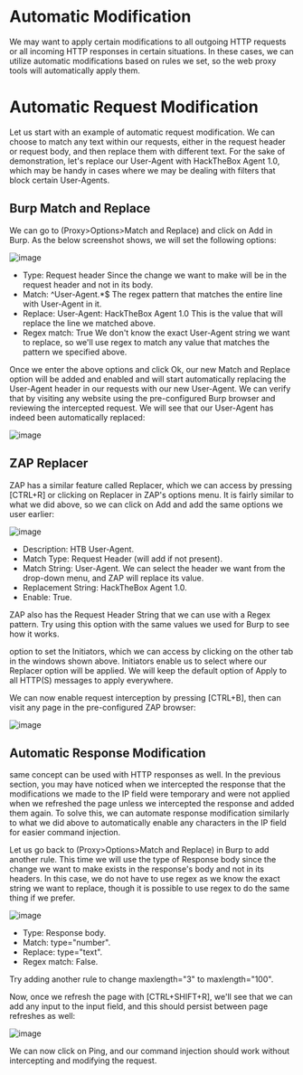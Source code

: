 # Automatic Modification
We may want to apply certain modifications to all outgoing HTTP requests or all incoming HTTP responses in certain situations. In these cases, we can utilize automatic modifications based on rules we set, so the web proxy tools will automatically apply them.


# Automatic Request Modification

Let us start with an example of automatic request modification. We can choose to match any text within our requests, either in the request header or request body, and then replace them with different text. For the sake of demonstration, let's replace our User-Agent with HackTheBox Agent 1.0, which may be handy in cases where we may be dealing with filters that block certain User-Agents.

## Burp Match and Replace
We can go to (Proxy>Options>Match and Replace) and click on Add in Burp. As the below screenshot shows, we will set the following options:

![image](https://github.com/RipperGh/BugHunting-D/assets/165308866/114e3b20-bedd-449e-8a0e-609f2cbce82d)

  - Type: Request header	Since the change we want to make will be in the request header and not in its body.
  - Match: ^User-Agent.*$	The regex pattern that matches the entire line with User-Agent in it.
  - Replace: User-Agent: HackTheBox Agent 1.0	This is the value that will replace the line we matched above.
  - Regex match: True	We don't know the exact User-Agent string we want to replace, so we'll use regex to match any value that matches the pattern we specified above.

Once we enter the above options and click Ok, our new Match and Replace option will be added and enabled and will start automatically replacing the User-Agent header in our requests with our new User-Agent. We can verify that by visiting any website using the pre-configured Burp browser and reviewing the intercepted request. We will see that our User-Agent has indeed been automatically replaced:

![image](https://github.com/RipperGh/BugHunting-D/assets/165308866/96dee677-fafa-4734-8c1f-b623f61e05e9)

## ZAP Replacer
ZAP has a similar feature called Replacer, which we can access by pressing [CTRL+R] or clicking on Replacer in ZAP's options menu. It is fairly similar to what we did above, so we can click on Add and add the same options we user earlier:

![image](https://github.com/RipperGh/BugHunting-D/assets/165308866/8f0b86b1-460e-4a03-ad5c-d241f7214c1b)

  - Description: HTB User-Agent.
  - Match Type: Request Header (will add if not present).
  - Match String: User-Agent. We can select the header we want from the drop-down menu, and ZAP will replace its value.
  - Replacement String: HackTheBox Agent 1.0.
  - Enable: True.

ZAP also has the Request Header String that we can use with a Regex pattern. Try using this option with the same values we used for Burp to see how it works.

option to set the Initiators, which we can access by clicking on the other tab in the windows shown above. Initiators enable us to select where our Replacer option will be applied. We will keep the default option of Apply to all HTTP(S) messages to apply everywhere.

We can now enable request interception by pressing [CTRL+B], then can visit any page in the pre-configured ZAP browser:

![image](https://github.com/RipperGh/BugHunting-D/assets/165308866/afa4dd7f-1c45-4092-ba91-82ffe3d6893d)

## Automatic Response Modification
same concept can be used with HTTP responses as well. In the previous section, you may have noticed when we intercepted the response that the modifications we made to the IP field were temporary and were not applied when we refreshed the page unless we intercepted the response and added them again. To solve this, we can automate response modification similarly to what we did above to automatically enable any characters in the IP field for easier command injection.

Let us go back to (Proxy>Options>Match and Replace) in Burp to add another rule. This time we will use the type of Response body since the change we want to make exists in the response's body and not in its headers. In this case, we do not have to use regex as we know the exact string we want to replace, though it is possible to use regex to do the same thing if we prefer.

![image](https://github.com/RipperGh/BugHunting-D/assets/165308866/1036e8b5-c695-460e-a509-9e62f6e4ff25)
  
  - Type: Response body.
  - Match: type="number".
  - Replace: type="text".
  - Regex match: False.

Try adding another rule to change maxlength="3" to maxlength="100".

Now, once we refresh the page with [CTRL+SHIFT+R], we'll see that we can add any input to the input field, and this should persist between page refreshes as well:

![image](https://github.com/RipperGh/BugHunting-D/assets/165308866/33d3ed7e-2ab9-4c61-b080-7fb76aa6a30b)

We can now click on Ping, and our command injection should work without intercepting and modifying the request.











